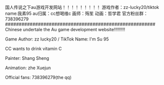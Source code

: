 国人传说之下au游戏开发网站！！！！！！！！！
游戏作者：zz-lucky20/tiktok name:我素95
au归属：cc想喝维c
画师：殇笙
动画：哲学君
官方粉丝群：738396279
#######################################################
Chinese undertale the Au game development website!!!!!!!!!

Game Author: zz lucky20 / TikTok Name: I'm Su 95

CC wants to drink vitamin C

Painter: Shang Sheng

Animation: zhe Xuejun

Official fans: 738396279(the qq)